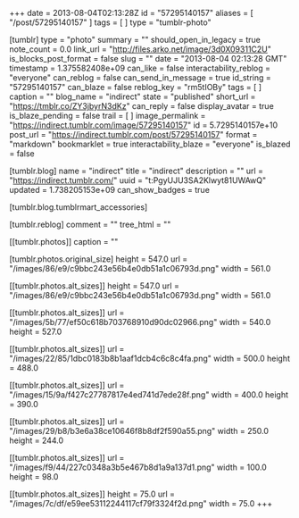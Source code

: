 +++
date = 2013-08-04T02:13:28Z
id = "57295140157"
aliases = [ "/post/57295140157" ]
tags = [ ]
type = "tumblr-photo"

[tumblr]
type = "photo"
summary = ""
should_open_in_legacy = true
note_count = 0.0
link_url = "http://files.arko.net/image/3d0X09311C2U"
is_blocks_post_format = false
slug = ""
date = "2013-08-04 02:13:28 GMT"
timestamp = 1.375582408e+09
can_like = false
interactability_reblog = "everyone"
can_reblog = false
can_send_in_message = true
id_string = "57295140157"
can_blaze = false
reblog_key = "rm5tIOBy"
tags = [ ]
caption = ""
blog_name = "indirect"
state = "published"
short_url = "https://tmblr.co/ZY3jbyrN3dKz"
can_reply = false
display_avatar = true
is_blaze_pending = false
trail = [ ]
image_permalink = "https://indirect.tumblr.com/image/57295140157"
id = 5.7295140157e+10
post_url = "https://indirect.tumblr.com/post/57295140157"
format = "markdown"
bookmarklet = true
interactability_blaze = "everyone"
is_blazed = false

[tumblr.blog]
name = "indirect"
title = "indirect"
description = ""
url = "https://indirect.tumblr.com/"
uuid = "t:PgyUJU3SA2Klwyt81UWAwQ"
updated = 1.738205153e+09
can_show_badges = true

[tumblr.blog.tumblrmart_accessories]

[tumblr.reblog]
comment = ""
tree_html = ""

[[tumblr.photos]]
caption = ""

[tumblr.photos.original_size]
height = 547.0
url = "/images/86/e9/c9bbc243e56b4e0db51a1c06793d.png"
width = 561.0

[[tumblr.photos.alt_sizes]]
height = 547.0
url = "/images/86/e9/c9bbc243e56b4e0db51a1c06793d.png"
width = 561.0

[[tumblr.photos.alt_sizes]]
url = "/images/5b/77/ef50c618b703768910d90dc02966.png"
width = 540.0
height = 527.0

[[tumblr.photos.alt_sizes]]
url = "/images/22/85/1dbc0183b8b1aaf1dcb4c6c8c4fa.png"
width = 500.0
height = 488.0

[[tumblr.photos.alt_sizes]]
url = "/images/15/9a/f427c27787817e4ed741d7ede28f.png"
width = 400.0
height = 390.0

[[tumblr.photos.alt_sizes]]
url = "/images/29/b8/b3e6a38ce10646f8b8df2f590a55.png"
width = 250.0
height = 244.0

[[tumblr.photos.alt_sizes]]
url = "/images/f9/44/227c0348a3b5e467b8d1a9a137d1.png"
width = 100.0
height = 98.0

[[tumblr.photos.alt_sizes]]
height = 75.0
url = "/images/7c/df/e59ee53112244117cf79f3324f2d.png"
width = 75.0
+++
